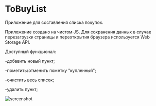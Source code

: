 # ToBuyList
Приложение для составления списка покупок.

Приложение создано на чистом JS. Для сохранения данных в случае перезагрузки страницы и переоткрытия браузера используется Web Storage API. 

Доступный функционал:

-добавить новый пункт;

-пометить/отменить пометку "купленный";

-очистить весь список;

-удалить пункт;


![screenshot](https://user-images.githubusercontent.com/66483763/123956691-a4ab5f80-d9b3-11eb-842f-4af8998c1077.png)


